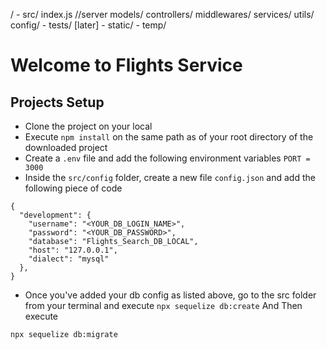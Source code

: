 /
    - src/
        index.js //server
        models/
        controllers/
        middlewares/
        services/
        utils/
        config/
    - tests/ [later]
    - static/
    - temp/


# Welcome to Flights Service

## Projects Setup
- Clone the project on your local
- Execute `npm install` on the same path as of your root directory of the downloaded project
- Create a `.env` file and add the following environment variables
    ` PORT = 3000 `
- Inside the `src/config` folder, create a new file `config.json` and add the following piece of code

```
{
  "development": {
    "username": "<YOUR_DB_LOGIN_NAME>",
    "password": "<YOUR_DB_PASSWORD>",
    "database": "Flights_Search_DB_LOCAL",
    "host": "127.0.0.1",
    "dialect": "mysql"
  },
}

```

- Once you've added your db config as listed above, go to the src folder from your terminal and execute `npx sequelize db:create`
And Then execute

`npx sequelize db:migrate`

